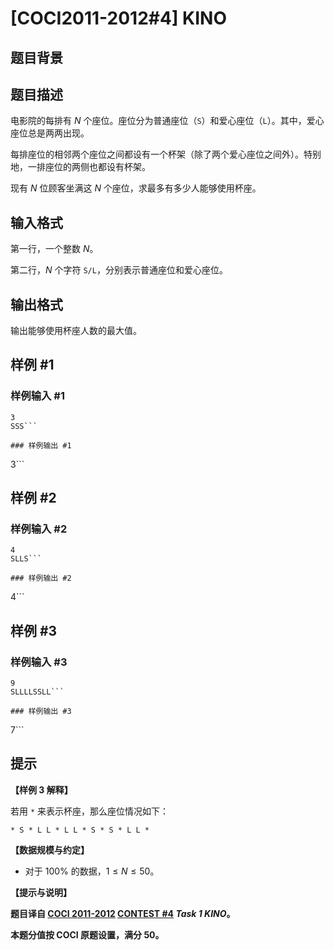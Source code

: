 # [COCI2011-2012#4] KINO

## 题目背景



## 题目描述

电影院的每排有 $N$ 个座位。座位分为普通座位（$\texttt S$）和爱心座位（$\texttt L$）。其中，爱心座位总是两两出现。

每排座位的相邻两个座位之间都设有一个杯架（除了两个爱心座位之间外）。特别地，一排座位的两侧也都设有杯架。

现有 $N$ 位顾客坐满这 $N$ 个座位，求最多有多少人能够使用杯座。

## 输入格式

第一行，一个整数 $N$。

第二行，$N$ 个字符 $\texttt{S/L}$，分别表示普通座位和爱心座位。

## 输出格式

输出能够使用杯座人数的最大值。

## 样例 #1

### 样例输入 #1
```
3
SSS```

### 样例输出 #1

```
3```

## 样例 #2

### 样例输入 #2
```
4
SLLS```

### 样例输出 #2

```
4```

## 样例 #3

### 样例输入 #3
```
9
SLLLLSSLL```

### 样例输出 #3

```
7```

## 提示

**【样例 3 解释】**

若用 $\texttt *$ 来表示杯座，那么座位情况如下：

$\texttt{* S * L L * L L * S * S * L L *}$

**【数据规模与约定】**

- 对于 $100\%$ 的数据，$1 \le N \le 50$。

**【提示与说明】**

**题目译自 [COCI 2011-2012](https://hsin.hr/coci/archive/2011_2012/) [CONTEST #4](https://hsin.hr/coci/archive/2011_2012/contest4_tasks.pdf) _Task 1 KINO_。**

**本题分值按 COCI 原题设置，满分 $50$。**
